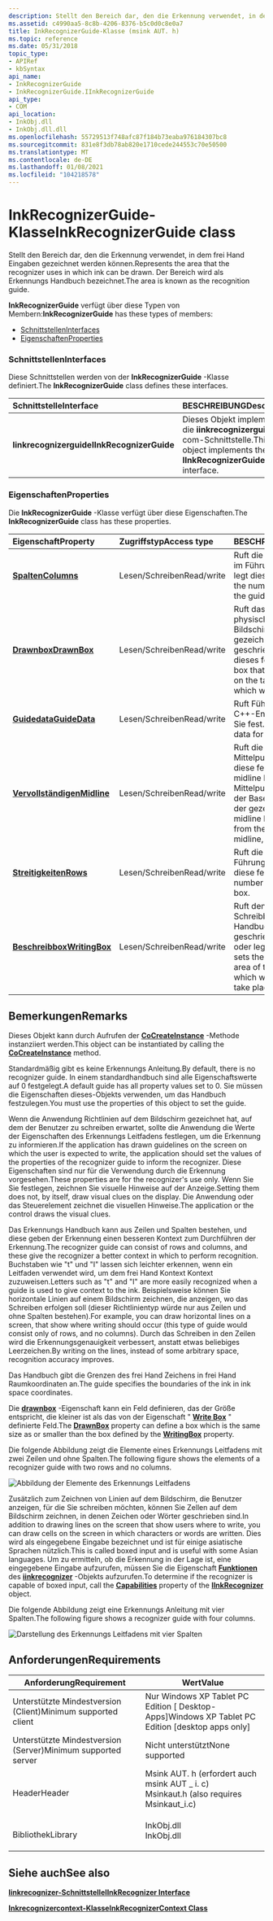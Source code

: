```yaml
---
description: Stellt den Bereich dar, den die Erkennung verwendet, in dem frei Hand Eingaben gezeichnet werden können. Der Bereich wird als Erkennungs Handbuch bezeichnet.
ms.assetid: c4990aa5-8c8b-4206-8376-b5c0d0c8e0a7
title: InkRecognizerGuide-Klasse (msink AUT. h)
ms.topic: reference
ms.date: 05/31/2018
topic_type:
- APIRef
- kbSyntax
api_name:
- InkRecognizerGuide
- InkRecognizerGuide.IInkRecognizerGuide
api_type:
- COM
api_location:
- InkObj.dll
- InkObj.dll.dll
ms.openlocfilehash: 55729513f748afc87f184b73eaba976184307bc8
ms.sourcegitcommit: 831e8f3db78ab820e1710cede244553c70e50500
ms.translationtype: MT
ms.contentlocale: de-DE
ms.lasthandoff: 01/08/2021
ms.locfileid: "104218578"
---
```

# <a name="inkrecognizerguide-class"></a><span data-ttu-id="9c29b-104">InkRecognizerGuide-Klasse</span><span class="sxs-lookup"><span data-stu-id="9c29b-104">InkRecognizerGuide class</span></span>

<span data-ttu-id="9c29b-105">Stellt den Bereich dar, den die Erkennung verwendet, in dem frei Hand Eingaben gezeichnet werden können.</span><span class="sxs-lookup"><span data-stu-id="9c29b-105">Represents the area that the recognizer uses in which ink can be drawn.</span></span> <span data-ttu-id="9c29b-106">Der Bereich wird als Erkennungs Handbuch bezeichnet.</span><span class="sxs-lookup"><span data-stu-id="9c29b-106">The area is known as the recognition guide.</span></span>

<span data-ttu-id="9c29b-107">**InkRecognizerGuide** verfügt über diese Typen von Membern:</span><span class="sxs-lookup"><span data-stu-id="9c29b-107">**InkRecognizerGuide** has these types of members:</span></span>

-   [<span data-ttu-id="9c29b-108">Schnittstellen</span><span class="sxs-lookup"><span data-stu-id="9c29b-108">Interfaces</span></span>](#interfaces)
-   [<span data-ttu-id="9c29b-109">Eigenschaften</span><span class="sxs-lookup"><span data-stu-id="9c29b-109">Properties</span></span>](#properties)

### <a name="interfaces"></a><span data-ttu-id="9c29b-110">Schnittstellen</span><span class="sxs-lookup"><span data-stu-id="9c29b-110">Interfaces</span></span>

<span data-ttu-id="9c29b-111">Diese Schnittstellen werden von der **InkRecognizerGuide** -Klasse definiert.</span><span class="sxs-lookup"><span data-stu-id="9c29b-111">The **InkRecognizerGuide** class defines these interfaces.</span></span>



| <span data-ttu-id="9c29b-112">Schnittstelle</span><span class="sxs-lookup"><span data-stu-id="9c29b-112">Interface</span></span>               | <span data-ttu-id="9c29b-113">BESCHREIBUNG</span><span class="sxs-lookup"><span data-stu-id="9c29b-113">Description</span></span>                                                                  |
|:------------------------|:-----------------------------------------------------------------------------|
| <span data-ttu-id="9c29b-114">**Iinkrecognizerguide**</span><span class="sxs-lookup"><span data-stu-id="9c29b-114">**IInkRecognizerGuide**</span></span> | <span data-ttu-id="9c29b-115">Dieses Objekt implementiert die **iinkrecognizerguide** -com-Schnittstelle.</span><span class="sxs-lookup"><span data-stu-id="9c29b-115">This object implements the **IInkRecognizerGuide** COM interface.</span></span><br/> |



 

### <a name="properties"></a><span data-ttu-id="9c29b-116">Eigenschaften</span><span class="sxs-lookup"><span data-stu-id="9c29b-116">Properties</span></span>

<span data-ttu-id="9c29b-117">Die **InkRecognizerGuide** -Klasse verfügt über diese Eigenschaften.</span><span class="sxs-lookup"><span data-stu-id="9c29b-117">The **InkRecognizerGuide** class has these properties.</span></span>



| <span data-ttu-id="9c29b-118">Eigenschaft</span><span class="sxs-lookup"><span data-stu-id="9c29b-118">Property</span></span>                                                       | <span data-ttu-id="9c29b-119">Zugriffstyp</span><span class="sxs-lookup"><span data-stu-id="9c29b-119">Access type</span></span>           | <span data-ttu-id="9c29b-120">BESCHREIBUNG</span><span class="sxs-lookup"><span data-stu-id="9c29b-120">Description</span></span>                                                                                                                    |
|:---------------------------------------------------------------|:----------------------|:-------------------------------------------------------------------------------------------------------------------------------|
| [<span data-ttu-id="9c29b-121">**Spalten**</span><span class="sxs-lookup"><span data-stu-id="9c29b-121">**Columns**</span></span>](/windows/desktop/api/msinkaut/nf-msinkaut-iinkrecognizerguide-get_columns)<br/>       | <span data-ttu-id="9c29b-122">Lesen/Schreiben</span><span class="sxs-lookup"><span data-stu-id="9c29b-122">Read/write</span></span><br/> | <span data-ttu-id="9c29b-123">Ruft die Anzahl der Spalten im Führungs Feld ab oder legt diese fest.</span><span class="sxs-lookup"><span data-stu-id="9c29b-123">Gets or sets the number of columns in the guide box.</span></span><br/>                                                                |
| [<span data-ttu-id="9c29b-124">**Drawnbox**</span><span class="sxs-lookup"><span data-stu-id="9c29b-124">**DrawnBox**</span></span>](/windows/desktop/api/msinkaut/nf-msinkaut-iinkrecognizerguide-get_drawnbox)<br/>     | <span data-ttu-id="9c29b-125">Lesen/Schreiben</span><span class="sxs-lookup"><span data-stu-id="9c29b-125">Read/write</span></span><br/> | <span data-ttu-id="9c29b-126">Ruft das Feld ab, das physisch auf dem Bildschirm des Tablets gezeichnet wird und in dem geschrieben wird, oder legt dieses fest.</span><span class="sxs-lookup"><span data-stu-id="9c29b-126">Gets or sets the box that is physically drawn on the tablet's screen and in which writing takes place.</span></span><br/>              |
| [<span data-ttu-id="9c29b-127">**Guidedata**</span><span class="sxs-lookup"><span data-stu-id="9c29b-127">**GuideData**</span></span>](/windows/desktop/api/msinkaut/nf-msinkaut-iinkrecognizerguide-get_guidedata)<br/>   | <span data-ttu-id="9c29b-128">Lesen/Schreiben</span><span class="sxs-lookup"><span data-stu-id="9c29b-128">Read/write</span></span><br/> | <span data-ttu-id="9c29b-129">Ruft Führungs Daten für C++-Entwickler ab oder legt Sie fest.</span><span class="sxs-lookup"><span data-stu-id="9c29b-129">Gets or sets guide data for C++ developers.</span></span><br/>                                                                         |
| [<span data-ttu-id="9c29b-130">**Vervollständigen**</span><span class="sxs-lookup"><span data-stu-id="9c29b-130">**Midline**</span></span>](/windows/desktop/api/msinkaut/nf-msinkaut-iinkrecognizerguide-get_midline)<br/>       | <span data-ttu-id="9c29b-131">Lesen/Schreiben</span><span class="sxs-lookup"><span data-stu-id="9c29b-131">Read/write</span></span><br/> | <span data-ttu-id="9c29b-132">Ruft die Höhe des Mittelpunkts ab oder legt diese fest.</span><span class="sxs-lookup"><span data-stu-id="9c29b-132">Gets or sets the midline height.</span></span> <span data-ttu-id="9c29b-133">Die Höhe des Mittelpunkts liegt zwischen der Baseline und der Mitte der gezeichneten Box.</span><span class="sxs-lookup"><span data-stu-id="9c29b-133">The midline height is distance from the baseline to the midline, of the drawn box.</span></span><br/> |
| [<span data-ttu-id="9c29b-134">**Streitigkeiten**</span><span class="sxs-lookup"><span data-stu-id="9c29b-134">**Rows**</span></span>](/windows/desktop/api/msinkaut/nf-msinkaut-iinkrecognizerguide-get_rows)<br/>             | <span data-ttu-id="9c29b-135">Lesen/Schreiben</span><span class="sxs-lookup"><span data-stu-id="9c29b-135">Read/write</span></span><br/> | <span data-ttu-id="9c29b-136">Ruft die Anzahl der Zeilen im Führungs Feld ab oder legt diese fest.</span><span class="sxs-lookup"><span data-stu-id="9c29b-136">Gets or sets the number of rows in the guide box.</span></span><br/>                                                                   |
| [<span data-ttu-id="9c29b-137">**Beschreibbox**</span><span class="sxs-lookup"><span data-stu-id="9c29b-137">**WritingBox**</span></span>](/windows/desktop/api/msinkaut/nf-msinkaut-iinkrecognizerguide-get_writingbox)<br/> | <span data-ttu-id="9c29b-138">Lesen/Schreiben</span><span class="sxs-lookup"><span data-stu-id="9c29b-138">Read/write</span></span><br/> | <span data-ttu-id="9c29b-139">Ruft den nicht sichtbaren Schreibbereich des Handbuchs ab, in dem geschrieben werden kann, oder legt diesen fest.</span><span class="sxs-lookup"><span data-stu-id="9c29b-139">Gets or sets the invisible writing area of the guide box in which writing can actually take place.</span></span><br/>                  |



 

## <a name="remarks"></a><span data-ttu-id="9c29b-140">Bemerkungen</span><span class="sxs-lookup"><span data-stu-id="9c29b-140">Remarks</span></span>

<span data-ttu-id="9c29b-141">Dieses Objekt kann durch Aufrufen der [**CoCreateInstance**](/windows/desktop/api/combaseapi/nf-combaseapi-cocreateinstance) -Methode instanziiert werden.</span><span class="sxs-lookup"><span data-stu-id="9c29b-141">This object can be instantiated by calling the [**CoCreateInstance**](/windows/desktop/api/combaseapi/nf-combaseapi-cocreateinstance) method.</span></span>

<span data-ttu-id="9c29b-142">Standardmäßig gibt es keine Erkennungs Anleitung.</span><span class="sxs-lookup"><span data-stu-id="9c29b-142">By default, there is no recognizer guide.</span></span> <span data-ttu-id="9c29b-143">In einem standardhandbuch sind alle Eigenschaftswerte auf 0 festgelegt.</span><span class="sxs-lookup"><span data-stu-id="9c29b-143">A default guide has all property values set to 0.</span></span> <span data-ttu-id="9c29b-144">Sie müssen die Eigenschaften dieses-Objekts verwenden, um das Handbuch festzulegen.</span><span class="sxs-lookup"><span data-stu-id="9c29b-144">You must use the properties of this object to set the guide.</span></span>

<span data-ttu-id="9c29b-145">Wenn die Anwendung Richtlinien auf dem Bildschirm gezeichnet hat, auf dem der Benutzer zu schreiben erwartet, sollte die Anwendung die Werte der Eigenschaften des Erkennungs Leitfadens festlegen, um die Erkennung zu informieren.</span><span class="sxs-lookup"><span data-stu-id="9c29b-145">If the application has drawn guidelines on the screen on which the user is expected to write, the application should set the values of the properties of the recognizer guide to inform the recognizer.</span></span> <span data-ttu-id="9c29b-146">Diese Eigenschaften sind nur für die Verwendung durch die Erkennung vorgesehen.</span><span class="sxs-lookup"><span data-stu-id="9c29b-146">These properties are for the recognizer's use only.</span></span> <span data-ttu-id="9c29b-147">Wenn Sie Sie festlegen, zeichnen Sie visuelle Hinweise auf der Anzeige.</span><span class="sxs-lookup"><span data-stu-id="9c29b-147">Setting them does not, by itself, draw visual clues on the display.</span></span> <span data-ttu-id="9c29b-148">Die Anwendung oder das Steuerelement zeichnet die visuellen Hinweise.</span><span class="sxs-lookup"><span data-stu-id="9c29b-148">The application or the control draws the visual clues.</span></span>

<span data-ttu-id="9c29b-149">Das Erkennungs Handbuch kann aus Zeilen und Spalten bestehen, und diese geben der Erkennung einen besseren Kontext zum Durchführen der Erkennung.</span><span class="sxs-lookup"><span data-stu-id="9c29b-149">The recognizer guide can consist of rows and columns, and these give the recognizer a better context in which to perform recognition.</span></span> <span data-ttu-id="9c29b-150">Buchstaben wie "t" und "I" lassen sich leichter erkennen, wenn ein Leitfaden verwendet wird, um dem frei Hand Kontext Kontext zuzuweisen.</span><span class="sxs-lookup"><span data-stu-id="9c29b-150">Letters such as "t" and "I" are more easily recognized when a guide is used to give context to the ink.</span></span> <span data-ttu-id="9c29b-151">Beispielsweise können Sie horizontale Linien auf einem Bildschirm zeichnen, die anzeigen, wo das Schreiben erfolgen soll (dieser Richtlinientyp würde nur aus Zeilen und ohne Spalten bestehen).</span><span class="sxs-lookup"><span data-stu-id="9c29b-151">For example, you can draw horizontal lines on a screen, that show where writing should occur (this type of guide would consist only of rows, and no columns).</span></span> <span data-ttu-id="9c29b-152">Durch das Schreiben in den Zeilen wird die Erkennungsgenauigkeit verbessert, anstatt etwas beliebiges Leerzeichen.</span><span class="sxs-lookup"><span data-stu-id="9c29b-152">By writing on the lines, instead of some arbitrary space, recognition accuracy improves.</span></span>

<span data-ttu-id="9c29b-153">Das Handbuch gibt die Grenzen des frei Hand Zeichens in frei Hand Raumkoordinaten an.</span><span class="sxs-lookup"><span data-stu-id="9c29b-153">The guide specifies the boundaries of the ink in ink space coordinates.</span></span>

<span data-ttu-id="9c29b-154">Die [**drawnbox**](/windows/desktop/api/msinkaut/nf-msinkaut-iinkrecognizerguide-get_drawnbox) -Eigenschaft kann ein Feld definieren, das der Größe entspricht, die kleiner ist als das von der Eigenschaft " [**Write Box**](/windows/desktop/api/msinkaut/nf-msinkaut-iinkrecognizerguide-get_writingbox) " definierte Feld.</span><span class="sxs-lookup"><span data-stu-id="9c29b-154">The [**DrawnBox**](/windows/desktop/api/msinkaut/nf-msinkaut-iinkrecognizerguide-get_drawnbox) property can define a box which is the same size as or smaller than the box defined by the [**WritingBox**](/windows/desktop/api/msinkaut/nf-msinkaut-iinkrecognizerguide-get_writingbox) property.</span></span>

<span data-ttu-id="9c29b-155">Die folgende Abbildung zeigt die Elemente eines Erkennungs Leitfadens mit zwei Zeilen und ohne Spalten.</span><span class="sxs-lookup"><span data-stu-id="9c29b-155">The following figure shows the elements of a recognizer guide with two rows and no columns.</span></span>

![Abbildung der Elemente des Erkennungs Leitfadens](images/927cc2f3-549f-4279-aab9-bd5ade070eaf.jpg)

<span data-ttu-id="9c29b-157">Zusätzlich zum Zeichnen von Linien auf dem Bildschirm, die Benutzer anzeigen, für die Sie schreiben möchten, können Sie Zellen auf dem Bildschirm zeichnen, in denen Zeichen oder Wörter geschrieben sind.</span><span class="sxs-lookup"><span data-stu-id="9c29b-157">In addition to drawing lines on the screen that show users where to write, you can draw cells on the screen in which characters or words are written.</span></span> <span data-ttu-id="9c29b-158">Dies wird als eingegebene Eingabe bezeichnet und ist für einige asiatische Sprachen nützlich.</span><span class="sxs-lookup"><span data-stu-id="9c29b-158">This is called boxed input and is useful with some Asian languages.</span></span> <span data-ttu-id="9c29b-159">Um zu ermitteln, ob die Erkennung in der Lage ist, eine eingegebene Eingabe aufzurufen, müssen Sie die Eigenschaft [**Funktionen**](/windows/desktop/api/msinkaut/nf-msinkaut-iinkrecognizer-get_capabilities) des [**iinkrecognizer**](/windows/desktop/api/msinkaut/nn-msinkaut-iinkrecognizer) -Objekts aufzurufen.</span><span class="sxs-lookup"><span data-stu-id="9c29b-159">To determine if the recognizer is capable of boxed input, call the [**Capabilities**](/windows/desktop/api/msinkaut/nf-msinkaut-iinkrecognizer-get_capabilities) property of the [**IInkRecognizer**](/windows/desktop/api/msinkaut/nn-msinkaut-iinkrecognizer) object.</span></span>

<span data-ttu-id="9c29b-160">Die folgende Abbildung zeigt eine Erkennungs Anleitung mit vier Spalten.</span><span class="sxs-lookup"><span data-stu-id="9c29b-160">The following figure shows a recognizer guide with four columns.</span></span>

![Darstellung des Erkennungs Leitfadens mit vier Spalten](images/de44c07e-4b55-42d0-8e8b-997e2da79e52.jpg)

## <a name="requirements"></a><span data-ttu-id="9c29b-162">Anforderungen</span><span class="sxs-lookup"><span data-stu-id="9c29b-162">Requirements</span></span>



| <span data-ttu-id="9c29b-163">Anforderung</span><span class="sxs-lookup"><span data-stu-id="9c29b-163">Requirement</span></span> | <span data-ttu-id="9c29b-164">Wert</span><span class="sxs-lookup"><span data-stu-id="9c29b-164">Value</span></span> |
|-------------------------------------|---------------------------------------------------------------------------------------------------------------------|
| <span data-ttu-id="9c29b-165">Unterstützte Mindestversion (Client)</span><span class="sxs-lookup"><span data-stu-id="9c29b-165">Minimum supported client</span></span><br/> | <span data-ttu-id="9c29b-166">Nur Windows XP Tablet PC Edition \[ Desktop-Apps\]</span><span class="sxs-lookup"><span data-stu-id="9c29b-166">Windows XP Tablet PC Edition \[desktop apps only\]</span></span><br/>                                                       |
| <span data-ttu-id="9c29b-167">Unterstützte Mindestversion (Server)</span><span class="sxs-lookup"><span data-stu-id="9c29b-167">Minimum supported server</span></span><br/> | <span data-ttu-id="9c29b-168">Nicht unterstützt</span><span class="sxs-lookup"><span data-stu-id="9c29b-168">None supported</span></span><br/>                                                                                           |
| <span data-ttu-id="9c29b-169">Header</span><span class="sxs-lookup"><span data-stu-id="9c29b-169">Header</span></span><br/>                   | <dl> <span data-ttu-id="9c29b-170"><dt>Msink AUT. h (erfordert auch msink AUT \_ i. c)</dt></span><span class="sxs-lookup"><span data-stu-id="9c29b-170"><dt>Msinkaut.h (also requires Msinkaut\_i.c)</dt></span></span> </dl> |
| <span data-ttu-id="9c29b-171">Bibliothek</span><span class="sxs-lookup"><span data-stu-id="9c29b-171">Library</span></span><br/>                  | <dl> <span data-ttu-id="9c29b-172"><dt>InkObj.dll</dt></span><span class="sxs-lookup"><span data-stu-id="9c29b-172"><dt>InkObj.dll</dt></span></span> </dl>                               |



## <a name="see-also"></a><span data-ttu-id="9c29b-173">Siehe auch</span><span class="sxs-lookup"><span data-stu-id="9c29b-173">See also</span></span>

<dl> <dt>

[<span data-ttu-id="9c29b-174">**Iinkrecognizer-Schnittstelle**</span><span class="sxs-lookup"><span data-stu-id="9c29b-174">**IInkRecognizer Interface**</span></span>](/windows/desktop/api/msinkaut/nn-msinkaut-iinkrecognizer)
</dt> <dt>

[<span data-ttu-id="9c29b-175">**Inkrecognizercontext-Klasse**</span><span class="sxs-lookup"><span data-stu-id="9c29b-175">**InkRecognizerContext Class**</span></span>](inkrecognizercontext-class.md)
</dt> </dl>

 

